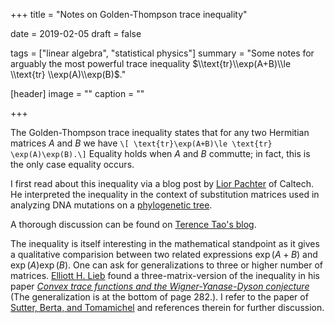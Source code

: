 +++
title = "Notes on Golden-Thompson trace inequality"

date = 2019-02-05
draft = false

tags = ["linear algebra", "statistical physics"]
summary = "Some notes for arguably the most powerful trace inequality $\\text{tr}\\exp(A+B)\\le \\text{tr} \\exp(A)\\exp(B)$."

[header]
image = ""
caption = ""

+++

The Golden-Thompson trace inequality states that for any two Hermitian matrices $A$ and $B$ we have
`\[ \text{tr}\exp(A+B)\le \text{tr} \exp(A)\exp(B).\]`
Equality holds when $A$ and $B$ commutte; in fact, this is the only case equality occurs.  

I first read about this inequality via a blog post by [Lior Pachter](https://liorpachter.wordpress.com/2018/10/05/rate-changes-decrease-substitutions/) of Caltech. He interpreted the inequality in the context of substitution matrices used in analyzing DNA mutations on a [phylogenetic tree](https://www.khanacademy.org/science/high-school-biology/hs-evolution/hs-phylogeny/a/phylogenetic-trees).

A thorough discussion can be found on [Terence Tao's blog](https://terrytao.wordpress.com/2010/07/15/the-golden-thompson-inequality/).  

The inequality is itself interesting in the mathematical standpoint as it gives a qualitative comparision between two related expressions $\exp(A+B)$ and $\exp(A)\exp(B)$. One can ask for generalizations to three or higher number of matrices. [Elliott H. Lieb](https://en.wikipedia.org/wiki/Elliott_H._Lieb) found a three-matrix-version of the inequality in his paper [_Convex trace functions and the Wigner-Yanase-Dyson conjecture_](https://www.sciencedirect.com/science/article/pii/000187087390011X) (The generalization is at the bottom of page 282.). I refer to the paper of [Sutter, Berta, and Tomamichel](https://arxiv.org/abs/1604.03023) and references therein for further discussion.
